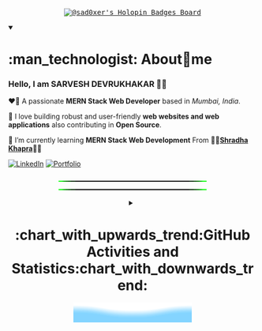 <div align = "center">

<!-- @sad0xer's Holopin Board -->

<kbd>[![@sad0xer's Holopin Badges Board](https://holopin.me/sad0xer)](https://holopin.io/@sad0xer)</kbd>
<br>

<!-- About Me -->
<details align = "left" open>
<summary><h1>:man_technologist: About🎯me</h1></summary>

### Hello, I am SARVESH DEVRUKHAKAR :wave::smiley:

❤️‍🔥 A passionate **MERN Stack Web Developer** based in _Mumbai, India_.

🌟 I love building robust and user-friendly **web websites and web applications** also contributing in **Open Source**.

🌱 I’m currently learning **MERN Stack Web Development** From :woman_teacher:[**Shradha Khapra**](https://www.linkedin.com/in/shradha-khapra):woman_teacher:

[![LinkedIn](https://img.shields.io/badge/LinkedIn-0077B5?style=for-the-badge&logo=linkedin&logoColor=white)](https://www.linkedin.com/in/sarveshdevrukhakar)
[![Portfolio](https://img.shields.io/badge/My_Portfolio-00A9FF?style=for-the-badge&logo=me&logoColor=white)](https://sad0xer.github.io)

</details>

<!-- Green Line SVG -->
![Green Line gif](Green%20Line.gif)
![Green Line gif](Green%20Line.gif)

<!-- All GitHub Statistics -->
<details align = "center">
  <summary><h1>:chart_with_upwards_trend:GitHub Activities and Statistics:chart_with_downwards_trend:</h1></summary>

<!-- GitHub Statistics -->
<details align = "center">
  <summary><h2>GitHub :bar_chart: Statistics</h2></summary>

<!-- GitHub Readme Streak Stats @DenverCoder1-->

[![GitHub Readme Streak Statistics](https://streak-stats.demolab.com?user=sad0xer&theme=highcontrast&hide_border=true&stroke=FFFFFF&border=FF0000&ring=FF0000&fire=FF0000&currStreakNum=FFFFFF&sideNums=FFFFFF&currStreakLabel=FF0000&sideLabels=FF0000&dates=BBBBBB&background=FFFFFF00&border_radius=100&mode=weekly)](https://git.io/streak-stats)

<!-- GitHub Stats -->

[![SAD0XER's GitHub | Stats](https://stats.quine.sh/SAD0XER/github?theme=dark)](https://quine.sh?utm_source=widgets&utm_campaign=SAD0XER)

<!-- Github Statistics by Casper -->

[![Github Statistics](http://github-profile-summary-cards.vercel.app/api/cards/stats?username=sad0xer&theme=github_dark)](https://github-profile-summary-cards.vercel.app/demo.html)

<!-- GitHub | Dependencies -->

[![SAD0XER's GitHub | Dependencies](https://stats.quine.sh/SAD0XER/dependencies?theme=dark)](https://quine.sh?utm_source=widgets&utm_campaign=SAD0XER)

<!--   GitHub Profile Summary Card by Casper -->

[![Github Profile Summary Card](http://github-profile-summary-cards.vercel.app/api/cards/profile-details?username=sad0xer&theme=github_dark)](https://github-profile-summary-cards.vercel.app/demo.html)

  </details>

<!-- Top Languages -->
<details align = "center">
  <summary><h2>Language :bar_chart: Statistics</h2></summary>

<!-- GitHub Top Languages by Repository @Casper-->

![Top Languages by Repository](http://github-profile-summary-cards.vercel.app/api/cards/repos-per-language?username=sad0xer&theme=github_dark)

<!-- GitHub Top Languages by Commit @Casper-->

![Languages by Commit](http://github-profile-summary-cards.vercel.app/api/cards/most-commit-language?username=sad0xer&theme=github_dark)

<!-- GitHub | Languages Over Time -->

[![SAD0XER's GitHub | Languages Over Time](https://stats.quine.sh/SAD0XER/languages-over-time?theme=dark)](https://quine.sh?utm_source=widgets&utm_campaign=SAD0XER)

</details>

<!-- GitHub Commit Statistics -->
<details align = "center">
  <summary><h2>Commit :bar_chart: Statistics</h2></summary>

  <!-- GitHub Commit Statistics @Casper-->

![GitHub Commit Statistics](http://github-profile-summary-cards.vercel.app/api/cards/productive-time?username=sad0xer&theme=github_dark&utcOffset=5.30)

<!-- GitHub | Topics Over Time -->

[![SAD0XER's GitHub | Topics Over Time](https://stats.quine.sh/SAD0XER/topics-over-time?theme=dark)](https://quine.sh?utm_source=widgets&utm_campaign=SAD0XER)

  </details>
</details>

<!-- Wave SVG | Bottom Down Wave SVG -->
<img src = "Bottom_Down_Wave.svg" alt = "Bottom svg credit goes to user: BEPb">

</div>

<!-- ### Hi there 👋
**SAD0XER/SAD0XER** is a ✨ _special_ ✨ repository because its `README.md` (this file) appears on your GitHub profile.
Here are some ideas to get you started:
- 🔭 I’m currently working on ...
- 🌱 I’m currently learning ...
- 👯 I’m looking to collaborate on ...
- 🤔 I’m looking for help with ...
- 💬 Ask me about ...
- 📫 How to reach me: ...
- 😄 Pronouns: ...
- ⚡ Fun fact: ... -->
